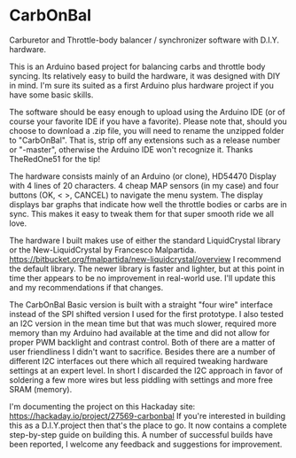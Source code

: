 # CarbOnBal
Carburetor and Throttle-body balancer / synchronizer software with D.I.Y. hardware.

This is an Arduino based project for balancing carbs and throttle body syncing.
Its relatively easy to build the hardware, it was designed with DIY in mind. 
I'm sure its suited as a first Arduino plus hardware project if you have some basic skills.

The software should be easy enough to upload using the Arduino IDE (or of course your favorite IDE if you have a favorite).
Please note that, should you choose to download a .zip file, you will need to rename the unzipped folder to "CarbOnBal". That is, strip off any extensions such as a release number or "-master", otherwise the Arduino IDE won't recognize it. Thanks TheRedOne51 for the tip!

The hardware consists mainly of an Arduino (or clone), HD54470 Display with 4 lines of 20 characters. 
4 cheap MAP sensors (in my case) and four buttons (OK, < >, CANCEL) to navigate the menu system.
The display displays bar graphs that indicate how well the throttle bodies or carbs are in sync.
This makes it easy to tweak them for that super smooth ride we all love.

The hardware I built makes use of either the standard LiquidCrystal library or the New-LiquidCrystal by Francesco Malpartida.
https://bitbucket.org/fmalpartida/new-liquidcrystal/overview
I recommend the default library. The newer library is faster and lighter, but at this point in time ther appears to be no improvement in real-world use. I'll update this and my recommendations if that changes.

The CarbOnBal Basic version is built with a straight "four wire" interface instead of the SPI shifted version I used for the first prototype. I also tested an I2C version in the mean time but that was much slower, required more memory than my Arduino had available at the time and did not allow for proper PWM backlight and contrast control. Both of there are a matter of user friendliness I didn't want to sacrifice. Besides there are a number of different I2C interfaces out there which all required tweaking hardware settings at an expert level. In short I discarded the I2C approach in favor of soldering a few more wires but less piddling with settings and more free SRAM (memory).

I'm documenting the project on this Hackaday site:
https://hackaday.io/project/27569-carbonbal
If you're interested in building this as a D.I.Y.project then that's the place to go. It now contains a complete step-by-step guide on building this. 
A number of successful builds have been reported, I welcome any feedback and suggestions for improvement.
